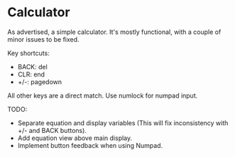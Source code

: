# Calculator
As advertised, a simple calculator. It's mostly functional, with a couple of minor issues to be fixed.

Key shortcuts:
- BACK: del
- CLR: end
- +/-: pagedown

All other keys are a direct match. Use numlock for numpad input.

TODO:
- Separate equation and display variables (This will fix inconsistency with +/- and BACK buttons).
- Add equation view above main display.
- Implement button feedback when using Numpad.
